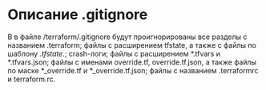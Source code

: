 # Описание .gitignore
В в файле /terraform/.gitignore будут проигнорированы все разделы с названием .terraform;
файлы с расширением tfstate, а также с файлы по шаблону *.tfstate.*;
crash-логи; файлы с расширением *.tfvars и *.tfvars.json;
файлы с именами override.tf, override.tf.json, а также файлы по маске *_override.tf и *_override.tf.json;
файлы с названием .terraformrc и terraform.rc.